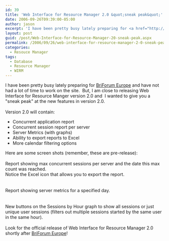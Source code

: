 ```yaml
---
id: 39
title: 'Web Interface for Resource Manager 2.0 &quot;sneak peak&quot;'
date: 2006-09-26T09:39:00-05:00
author: jason
excerpt: 'I have been pretty busy lately preparing for <a href="http://www.briforum.com/europe/2006/" target="_blank">BriForum Europe</a>        and have not had a lot of time to work on the site.&nbsp; But, I am close        to releasing Web Interface for Resource Manger version 2.0 and&nbsp; I wanted to give you a "sneak peak" at the new features in version 2.0.'
layout: post
guid: /post/Web-Interface-for-Resource-Manager-20-sneak-peak.aspx
permalink: /2006/09/26/web-interface-for-resource-manager-2-0-sneak-peak/
categories:
  - Resouce Manager
tags:
  - Database
  - Resource Manager
  - WIRM
---
```

<p>I have been pretty busy lately preparing for <a href="http://www.briforum.com/europe/2006/" target="_blank">BriForum Europe</a> and have not had a lot of time to work on the site.&nbsp; But, I am close to releasing Web Interface for Resource Manger version 2.0 and&nbsp; I wanted to give you a "sneak peak" at the new features in version 2.0.<br /><br />Version 2.0 will contain:</p>
<ul>
<li>Concurrent application report</li>
<li>Concurrent session report per server</li>
<li>Server Metrics (with graphs)</li>
<li>Ability to export reports to Excel</li>
<li>More calendar filtering options</li>
</ul>
<p>Here are some screen shots (remember, these are pre-release): <br /><br /><img src="http://www.jasonconger.com/images/articleImages/WIRM/v2.0/serversConcurrentUsage.gif" alt="" /> <br />Report showing max concurrent sessions per server and the date this max count was reached.<br />Notice the Excel icon that allows you to export the report.<br /><br /><br /><img src="http://www.jasonconger.com/images/articleImages/WIRM/v2.0/serversMetrics.gif" alt="" /><br />Report showing server metrics for a specified day.<br /><br /><br /><img src="http://www.jasonconger.com/images/articleImages/WIRM/v2.0/calendarFilter.gif" alt="" /><br />New buttons on the Sessions by Hour graph to show all sessions or just unique user sessions (filters out multiple sessions started by the same user in the same hour).<br /><br />Look for the official release of Web Interface for Resource Manager 2.0 shortly after <a href="http://www.briforum.com/europe/2006/" target="_blank">BriForum Europe</a>!</p>